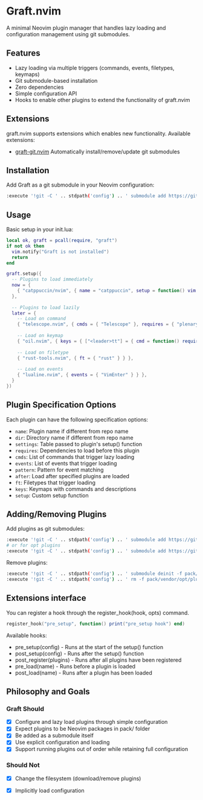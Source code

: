 # Graft.nvim

A minimal Neovim plugin manager that handles lazy loading and configuration management using git submodules.

## Features

- Lazy loading via multiple triggers (commands, events, filetypes, keymaps)
- Git submodule-based installation
- Zero dependencies
- Simple configuration API
- Hooks to enable other plugins to extend the functionality of graft.nvim

## Extensions

graft.nvim supports extensions which enables new functionality. Available extensions:

- [graft-git.nvim](https://github.com/tlj/graft-git.nvim) Automatically install/remove/update git submodules

## Installation

Add Graft as a git submodule in your Neovim configuration:

```bash
:execute '!git -C ' .. stdpath('config') .. ' submodule add https://github.com/tlj/graft.nvim pack/vendor/start/graft.nvim'
```

## Usage

Basic setup in your init.lua:

```lua
local ok, graft = pcall(require, "graft")
if not ok then
  vim.notify("Graft is not installed")
  return
end

graft.setup({
  -- Plugins to load immediately
  now = {
    { "catppuccin/nvim", { name = "catppuccin", setup = function() vim.cmd("colorscheme catppuccin-mocha") end } },
  },
  
  -- Plugins to load lazily
  later = {
    -- Load on command
    { "telescope.nvim", { cmds = { "Telescope" }, requires = { "plenary.nvim" } } },
    
    -- Load on keymap
    { "oil.nvim", { keys = { ["<leader>tt"] = { cmd = function() require("oil").open_float() end, desc = "Open Oil file browser" } } } },
    
    -- Load on filetype
    { "rust-tools.nvim", { ft = { "rust" } } },
    
    -- Load on events
    { "lualine.nvim", { events = { "VimEnter" } } },
  }
})
```

## Plugin Specification Options

Each plugin can have the following specification options:

- `name`: Plugin name if different from repo name
- `dir`: Directory name if different from repo name
- `settings`: Table passed to plugin's setup() function
- `requires`: Dependencies to load before this plugin
- `cmds`: List of commands that trigger lazy loading
- `events`: List of events that trigger loading
- `pattern`: Pattern for event matching
- `after`: Load after specified plugins are loaded
- `ft`: Filetypes that trigger loading
- `keys`: Keymaps with commands and descriptions
- `setup`: Custom setup function

## Adding/Removing Plugins

Add plugins as git submodules:

```bash
:execute '!git -C ' .. stdpath('config') .. ' submodule add https://github.com/author/plugin pack/vendor/start/plugin'
# or for opt plugins
:execute '!git -C ' .. stdpath('config') .. ' submodule add https://github.com/author/plugin pack/vendor/opt/plugin'
```

Remove plugins:

```bash
:execute '!git -C ' .. stdpath('config') .. ' submodule deinit -f pack/vendor/opt/plugin'
:execute '!git -C ' .. stdpath('config') .. ' rm -f pack/vendor/opt/plugin'
```

## Extensions interface

You can register a hook through the register_hook(hook, opts) command.

```lua
register_hook("pre_setup", function() print("pre_setup hook") end)
```

Available hooks:

- pre_setup(config) - Runs at the start of the setup() function
- post_setup(config) - Runs after the setup() function
- post_register(plugins) - Runs after all plugins have been registered
- pre_load(name) - Runs before a plugin is loaded 
- post_load(name) - Runs after a plugin has been loaded

## Philosophy and Goals

### Graft Should

- [x] Configure and lazy load plugins through simple configuration
- [x] Expect plugins to be Neovim packages in pack/ folder
- [x] Be added as a submodule itself
- [x] Use explicit configuration and loading
- [x] Support running plugins out of order while retaining full configuration

### Should Not

- [x] Change the filesystem (download/remove plugins)
- [x] Implicitly load configuration


